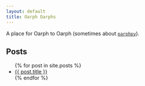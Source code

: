 ```yaml
---
layout: default
title: Oarph Oarphs
---
```


A place for Oarph to Oarph (sometimes about [`oarphpy`](https://github.com/pwais/oarphpy)).

## Posts

<div style="max-width:80%">
<ul>
  {% for post in site.posts %}
    <li>
      <a href="{{ post.url | prepend: site.baseurl }}">{{ post.title }}</a>
    </li>
  {% endfor %}
</ul>
</div>

